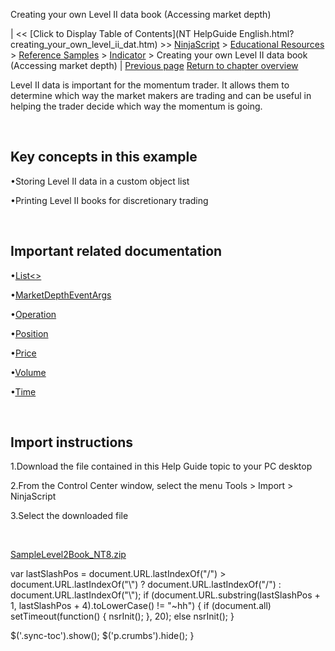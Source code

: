 ﻿










 


Creating your own Level II data book (Accessing market depth)







| &lt;&lt; [Click to Display Table of Contents](NT HelpGuide English.html?creating_your_own_level_ii_dat.htm) &gt;&gt;
 [NinjaScript](ninjascript.htm) &gt; [Educational Resources](educational_resources.htm) &gt; [Reference Samples](reference_samples.htm) &gt; [Indicator](indicator2.htm) &gt;
Creating your own Level II data book (Accessing market depth) | [Previous page](creating_a_user-defined_parame.htm)
[Return to chapter overview](indicator2.htm)










Level II data is important for the momentum trader. It allows them to determine which way the market makers are trading and can be useful in helping the trader decide which way the momentum is going.


 


Key concepts in this example
----------------------------


•Storing Level II data in a custom object list

•Printing Level II books for discretionary trading

 


Important related documentation
-------------------------------


•[List&lt;&gt;](https://msdn.microsoft.com/en-us/library/6sh2ey19(v=vs.110).aspx)

•[MarketDepthEventArgs](marketdeptheventargs.htm)

•[Operation](operations.htm)

•[Position](position.htm)

•[Price](price.htm)

•[Volume](volume.htm)

•[Time](time.htm)

 


Import instructions
-------------------


1.Download the file contained in this Help Guide topic to your PC desktop

2.From the Control Center window, select the menu Tools &gt; Import &gt; NinjaScript

3.Select the downloaded file

 


[SampleLevel2Book\_NT8.zip](https://ninjatrader.com/support/helpGuides/nt8/samples/SampleLevel2Book_NT8.zip)





 
 var lastSlashPos = document.URL.lastIndexOf("/") &gt; document.URL.lastIndexOf("\\") ? document.URL.lastIndexOf("/") : document.URL.lastIndexOf("\\");
 if (document.URL.substring(lastSlashPos + 1, lastSlashPos + 4).toLowerCase() != "~hh") {
 if (document.all) setTimeout(function() {
 nsrInit();
 }, 20);
 else nsrInit();
 }
 
 
 $('.sync-toc').show();
 $('p.crumbs').hide();
 }
 
 
 



